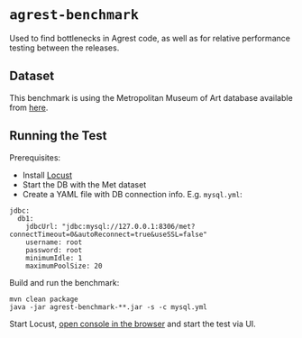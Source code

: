 # `agrest-benchmark`

Used to find bottlenecks in Agrest code, as well as for relative performance testing between the releases.

## Dataset

This benchmark is using the Metropolitan Museum of Art database available from [here](https://github.com/andrus/met-data).

## Running the Test

Prerequisites:

* Install [Locust](https://locust.io/)
* Start the DB with the Met dataset
* Create a YAML file with DB connection info. E.g. `mysql.yml`:
```
jdbc:
  db1:
    jdbcUrl: "jdbc:mysql://127.0.0.1:8306/met?connectTimeout=0&autoReconnect=true&useSSL=false"
    username: root
    password: root
    minimumIdle: 1
    maximumPoolSize: 20
```

Build and run the benchmark:
```
mvn clean package
java -jar agrest-benchmark-**.jar -s -c mysql.yml
```
Start Locust, [open console in the browser](http://127.0.0.1:8089/) and start the test via UI.